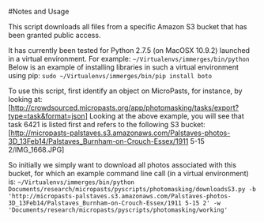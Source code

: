 #Notes and Usage

This script downloads all files from a specific Amazon S3 bucket that has been granted public access.

It has currently been tested for Python 2.7.5 (on MacOSX 10.9.2) launched in a virtual environment. For example:
`~/Virtualenvs/immerges/bin/python`
Below is an example of installing libraries in such a virtual environment using pip:
`sudo ~/Virtualenvs/immerges/bin/pip install boto`

To use this script, first identify an object on MicroPasts, for instance, by looking at:
[http://crowdsourced.micropasts.org/app/photomasking/tasks/export?type=task&format=json]
Looking at the above example, you will see that task 6421 is listed first and refers to the following S3 bucket:
[http://micropasts-palstaves.s3.amazonaws.com/Palstaves-photos-3D_13Feb14/Palstaves_Burnham-on-Crouch-Essex/1911 5-15 2/IMG_1668.JPG]

So initially we simply want to download all photos associated with this bucket, for which an example command line call (in a virtual environment) is:
`~/Virtualenvs/immerges/bin/python Documents/research/micropasts/pyscripts/photomasking/downloadsS3.py -b 'http://micropasts-palstaves.s3.amazonaws.com/Palstaves-photos-3D_13Feb14/Palstaves_Burnham-on-Crouch-Essex/1911 5-15 2' -w 'Documents/research/micropasts/pyscripts/photomasking/working'`